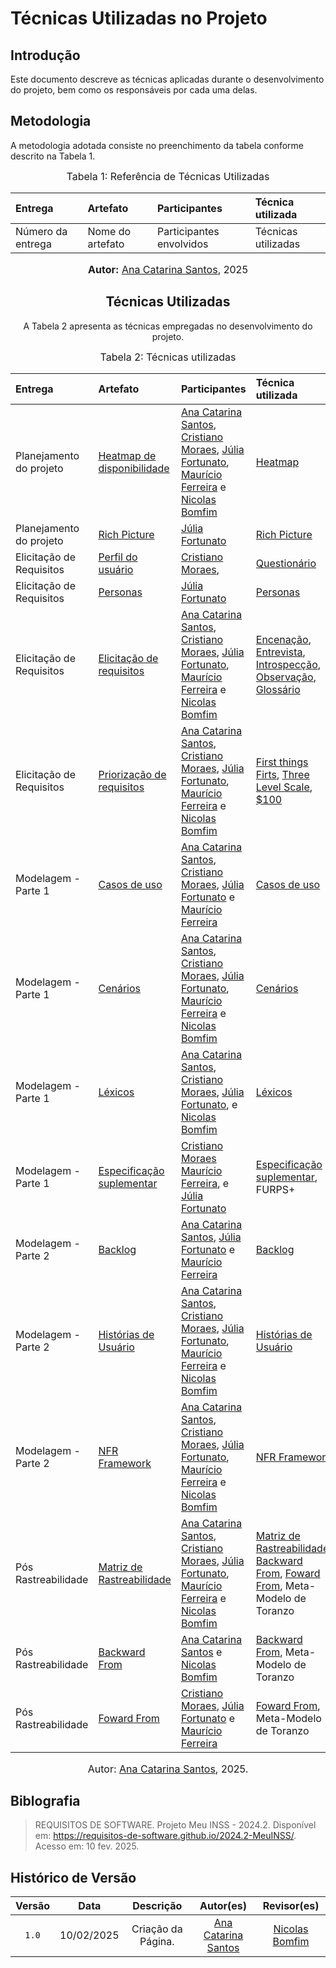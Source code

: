 # Técnicas Utilizadas no Projeto

## Introdução

Este documento descreve as técnicas aplicadas durante o desenvolvimento do projeto, bem como os responsáveis por cada uma delas.

## Metodologia

A metodologia adotada consiste no preenchimento da tabela conforme descrito na Tabela 1.

<font size="3"><p style="text-align: center">Tabela 1: Referência de Técnicas Utilizadas</p></font>

<center>

|**Entrega**|**Artefato**|**Participantes**|**Técnica utilizada**|
|:--|:--|:--|:--|
|Número da entrega|Nome do artefato|Participantes envolvidos|Técnicas utilizadas|

<font size="3"><p style="text-align: center"><b>Autor:</b> <a href="https://github.com/an4catarina">Ana Catarina Santos</a>, 2025</p></font>

## Técnicas Utilizadas

A Tabela 2 apresenta as técnicas empregadas no desenvolvimento do projeto.

</center>

<font size="3"><p style="text-align: center">Tabela 2: Técnicas utilizadas</p></font>

|**Entrega**|**Artefato**|**Participantes**|**Técnica utilizada**|
|:--|:--|:--|:--|
| Planejamento do projeto | [Heatmap de disponibilidade](https://requisitos-de-software.github.io/2024.2-MeuINSS/planejamento_do_projeto/heatmap-disponibilidade/) |[Ana Catarina Santos](http://github.com/an4catarina), [Cristiano Moraes](http://github.com/CristianoMoraiss), [Júlia Fortunato](http://github.com/julia-fortunato), [Maurício Ferreira](https://github.com/mauricio-araujoo) e [Nicolas Bomfim](http://github.com/nickgehjk) |[Heatmap](https://requisitos-de-software.github.io/2024.2-MeuINSS/planejamento_do_projeto/heatmap-disponibilidade/) |
| Planejamento do projeto | [Rich Picture](https://requisitos-de-software.github.io/2024.2-MeuINSS/planejamento_do_projeto/rich-picture/) |[Júlia Fortunato](http://github.com/julia-fortunato) | [Rich Picture](https://requisitos-de-software.github.io/2024.2-MeuINSS/planejamento_do_projeto/rich-picture/) |
| Elicitação de Requisitos | [Perfil do usuário](https://requisitos-de-software.github.io/2024.2-MeuINSS/elicitacao/Perfil_Do_Usuario/) | [Cristiano Moraes](http://github.com/CristianoMoraiss), | [Questionário](https://requisitos-de-software.github.io/2024.2-MeuINSS/elicitacao/Questionario/)|
| Elicitação de Requisitos | [Personas](https://requisitos-de-software.github.io/2024.2-MeuINSS/elicitacao/personas/) |[Júlia Fortunato](http://github.com/julia-fortunato) | [Personas](https://requisitos-de-software.github.io/2024.2-MeuINSS/elicitacao/personas/)|
| Elicitação de Requisitos | [Elicitação de requisitos](https://requisitos-de-software.github.io/2024.2-MeuINSS/elicitacao/personas/#:~:text=Elicita%C3%A7%C3%A3o%20de-,Requisitos,-Cronograma%20de%20elicita%C3%A7%C3%A3o) |[Ana Catarina Santos](http://github.com/an4catarina), [Cristiano Moraes](http://github.com/CristianoMoraiss), [Júlia Fortunato](http://github.com/julia-fortunato), [Maurício Ferreira](https://github.com/mauricio-araujoo) e [Nicolas Bomfim](http://github.com/nickgehjk) | [Encenação](https://requisitos-de-software.github.io/2024.2-MeuINSS/elicitacao/encenacao/), [Entrevista](https://requisitos-de-software.github.io/2024.2-MeuINSS/elicitacao/entrevista/), [Introspecção](https://requisitos-de-software.github.io/2024.2-MeuINSS/elicitacao/introspeccao/), [Observação](https://requisitos-de-software.github.io/2024.2-MeuINSS/elicitacao/observacao/), [Glossário](https://requisitos-de-software.github.io/2024.2-MeuINSS/elicitacao/glossario/)|
| Elicitação de Requisitos | [Priorização de requisitos](https://requisitos-de-software.github.io/2024.2-MeuINSS/elicitacao/requisitos_elicitados/#:~:text=Prioriza%C3%A7%C3%A3o-,de,-Requisitos) |[Ana Catarina Santos](http://github.com/an4catarina), [Cristiano Moraes](http://github.com/CristianoMoraiss), [Júlia Fortunato](http://github.com/julia-fortunato), [Maurício Ferreira](https://github.com/mauricio-araujoo) e [Nicolas Bomfim](http://github.com/nickgehjk) | [First things Firts](https://requisitos-de-software.github.io/2024.2-MeuINSS/elicitacao/first_things_first/), [Three Level Scale](https://requisitos-de-software.github.io/2024.2-MeuINSS/elicitacao/three_level_scale/), [$100](https://requisitos-de-software.github.io/2024.2-MeuINSS/elicitacao/100dol/)|
| Modelagem - Parte 1 | [Casos de uso](https://requisitos-de-software.github.io/2024.2-MeuINSS/modelagem_parte1/casosdeuso/) |[Ana Catarina Santos](http://github.com/an4catarina), [Cristiano Moraes](http://github.com/CristianoMoraiss), [Júlia Fortunato](http://github.com/julia-fortunato) e [Maurício Ferreira](https://github.com/mauricio-araujoo) | [Casos de uso](https://requisitos-de-software.github.io/2024.2-MeuINSS/modelagem_parte1/casosdeuso/)|
| Modelagem - Parte 1 | [Cenários](https://requisitos-de-software.github.io/2024.2-MeuINSS/modelagem_parte1/cenarios/) |[Ana Catarina Santos](http://github.com/an4catarina), [Cristiano Moraes](http://github.com/CristianoMoraiss), [Júlia Fortunato](http://github.com/julia-fortunato), [Maurício Ferreira](https://github.com/mauricio-araujoo) e [Nicolas Bomfim](http://github.com/nickgehjk) | [Cenários](https://requisitos-de-software.github.io/2024.2-MeuINSS/modelagem_parte1/cenarios/)|
| Modelagem - Parte 1 | [Léxicos](https://requisitos-de-software.github.io/2024.2-MeuINSS/modelagem_parte1/lexicos/) |[Ana Catarina Santos](http://github.com/an4catarina), [Cristiano Moraes](http://github.com/CristianoMoraiss), [Júlia Fortunato](http://github.com/julia-fortunato), e [Nicolas Bomfim](http://github.com/nickgehjk) | [Léxicos](https://requisitos-de-software.github.io/2024.2-MeuINSS/modelagem_parte1/lexicos/)|
| Modelagem - Parte 1 | [Especificação suplementar](https://requisitos-de-software.github.io/2024.2-MeuINSS/modelagem_parte1/especificacaosuplementar/) | [Cristiano Moraes](http://github.com/CristianoMoraiss) [Maurício Ferreira](https://github.com/mauricio-araujoo), e [Júlia Fortunato](http://github.com/julia-fortunato) | [Especificação suplementar](https://requisitos-de-software.github.io/2024.2-MeuINSS/modelagem_parte1/especificacaosuplementar/), FURPS+|
| Modelagem - Parte 2 | [Backlog](https://requisitos-de-software.github.io/2024.2-MeuINSS/modelagem_parte2/backlog/) | [Ana Catarina Santos](http://github.com/an4catarina), [Júlia Fortunato](http://github.com/julia-fortunato) e [Maurício Ferreira](https://github.com/mauricio-araujoo) | [Backlog](https://requisitos-de-software.github.io/2024.2-MeuINSS/modelagem_parte2/backlog/)|
| Modelagem - Parte 2 | [Histórias de Usuário](https://requisitos-de-software.github.io/2024.2-MeuINSS/modelagem_parte2/historias/) | [Ana Catarina Santos](http://github.com/an4catarina), [Cristiano Moraes](http://github.com/CristianoMoraiss), [Júlia Fortunato](http://github.com/julia-fortunato), [Maurício Ferreira](https://github.com/mauricio-araujoo) e [Nicolas Bomfim](http://github.com/nickgehjk) | [Histórias de Usuário](https://requisitos-de-software.github.io/2024.2-MeuINSS/modelagem_parte2/historias/) |
| Modelagem - Parte 2 | [NFR Framework](https://requisitos-de-software.github.io/2024.2-MeuINSS/modelagem_parte2/nfr/) | [Ana Catarina Santos](http://github.com/an4catarina), [Cristiano Moraes](http://github.com/CristianoMoraiss), [Júlia Fortunato](http://github.com/julia-fortunato), [Maurício Ferreira](https://github.com/mauricio-araujoo) e [Nicolas Bomfim](http://github.com/nickgehjk) | [NFR Framework](https://requisitos-de-software.github.io/2024.2-MeuINSS/modelagem_parte2/nfr/) |
| Pós Rastreabilidade | [Matriz de Rastreabilidade](https://requisitos-de-software.github.io/2024.2-MeuINSS/rastreabilidade/matriz/) | [Ana Catarina Santos](http://github.com/an4catarina), [Cristiano Moraes](http://github.com/CristianoMoraiss), [Júlia Fortunato](http://github.com/julia-fortunato), [Maurício Ferreira](https://github.com/mauricio-araujoo) e [Nicolas Bomfim](http://github.com/nickgehjk) | [Matriz de Rastreabilidade](https://requisitos-de-software.github.io/2024.2-MeuINSS/rastreabilidade/matriz/), [Backward From](https://requisitos-de-software.github.io/2024.2-MeuINSS/rastreabilidade/backward-from/), [Foward From](https://requisitos-de-software.github.io/2024.2-MeuINSS/rastreabilidade/foward/), Meta-Modelo de Toranzo|
| Pós Rastreabilidade | [Backward From](https://requisitos-de-software.github.io/2024.2-MeuINSS/rastreabilidade/backward-from/) | [Ana Catarina Santos](http://github.com/an4catarina) e [Nicolas Bomfim](http://github.com/nickgehjk) | [Backward From](https://requisitos-de-software.github.io/2024.2-MeuINSS/rastreabilidade/backward-from/), Meta-Modelo de Toranzo |
| Pós Rastreabilidade | [Foward From](https://requisitos-de-software.github.io/2024.2-MeuINSS/rastreabilidade/foward/) | [Cristiano Moraes](http://github.com/CristianoMoraiss), [Júlia Fortunato](http://github.com/julia-fortunato) e [Maurício Ferreira](https://github.com/mauricio-araujoo) | [Foward From](https://requisitos-de-software.github.io/2024.2-MeuINSS/rastreabilidade/foward/), Meta-Modelo de Toranzo  |


<font size="3"><p style="text-align: center">Autor: [Ana Catarina Santos](https://github.com/an4catarina), 2025.</p></font>

## Biblografia 

>REQUISITOS DE SOFTWARE. Projeto Meu INSS - 2024.2. Disponível em: https://requisitos-de-software.github.io/2024.2-MeuINSS/. Acesso em: 10 fev. 2025.

## Histórico de Versão

| Versão | Data | Descrição | Autor(es) | Revisor(es) |
| :--: | :--: | :--: | :--: | :--: |
| `1.0`  | 10/02/2025 | Criação da Página. | [Ana Catarina Santos](https://github.com/an4catarina) |[Nicolas Bomfim](http://github.com/nickgehjk)|
